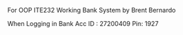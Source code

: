 For OOP ITE232
Working Bank System by Brent Bernardo

When Logging in
Bank Acc ID : 27200409
Pin: 1927
